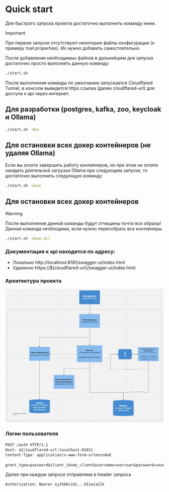 # Quick start

Для быстрого запуска проекта достаточно выполнить команду ниже. 
> [!IMPORTANT]
> При первом запуске отсутствуют некоторые файлы конфигурации (к примеру mail.properties). Их нужно добавить самостоятельно. 

После добавления необходимых файлов в дальнейшем для запуска достаточно просто выполнять данную команду:
```bash
./start.sh
```
После выполнения команды по умолчанию запускается Cloudflared Tunnel, в консоли выведется https ссылка (далее cloudflared-url) для доступа к api через интернет. 

## Для разработки (postgres, kafka, zoo, keycloak и Ollama)
```bash
./start.sh -dev
```

## Для остановки всех докер контейнеров (не удаляя Ollama)
Если вы хотите завершить работу контейнеров, но при этом не хотите ожидать длительной загрузки Ollama при следующем запуске, то достаточно выполнить следующую команду:
```bash
./start.sh -down
```

## Для остановки всех докер контейнеров
> [!WARNING]
> После выполнения данной команды будут отчищены почти все образы! Данная команда необходима, если нужно пересобрать все контейнеры.
```bash
./start.sh -down-all
```

### Документация к api находится по адресу: </br>
* Локально http://localhost:8181/swagger-ui/index.html
* Удаленно https://${cloudflared-url}/swagger-ui/index.html

### Архитектура проекта
![Screenshot](https://github.com/A192747/VKR-Career-Development-Platform/blob/develop/Info/images/architecture.jpg)

### Логин пользователя
``` http request
POST /auth HTTP/1.1
Host: ${cloudflared-url:localhost:8181}
Content-Type: application/x-www-form-urlencoded

grant_type=password&client_id=my_client&username=useruser&password=userpassword
```

Далее при каждом запросе отправляем в header запроса
```http request
Authorization: Bearer eyJhbGciOi...UIiwia2lk
```
